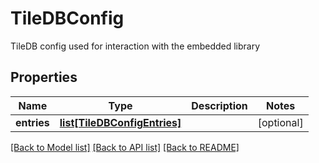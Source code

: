 # TileDBConfig

TileDB config used for interaction with the embedded library
## Properties
Name | Type | Description | Notes
------------ | ------------- | ------------- | -------------
**entries** | [**list[TileDBConfigEntries]**](TileDBConfigEntries.md) |  | [optional] 

[[Back to Model list]](../README.md#documentation-for-models) [[Back to API list]](../README.md#documentation-for-api-endpoints) [[Back to README]](../README.md)



